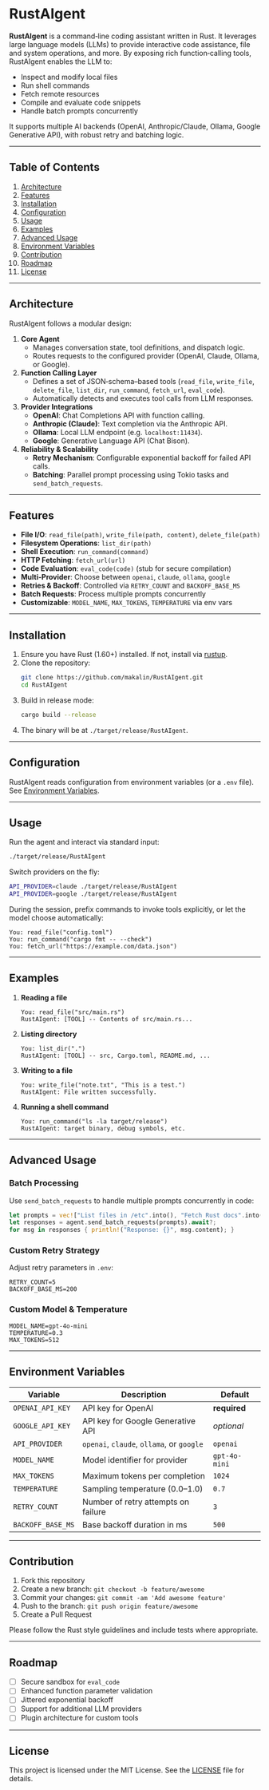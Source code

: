 # RustAIgent

**RustAIgent** is a command‑line coding assistant written in Rust. It leverages large language models (LLMs) to provide interactive code assistance, file and system operations, and more. By exposing rich function‑calling tools, RustAIgent enables the LLM to:

- Inspect and modify local files
- Run shell commands
- Fetch remote resources
- Compile and evaluate code snippets
- Handle batch prompts concurrently

It supports multiple AI backends (OpenAI, Anthropic/Claude, Ollama, Google Generative API), with robust retry and batching logic.

---

## Table of Contents

1. [Architecture](#architecture)
2. [Features](#features)
3. [Installation](#installation)
4. [Configuration](#configuration)
5. [Usage](#usage)
6. [Examples](#examples)
7. [Advanced Usage](#advanced-usage)
8. [Environment Variables](#environment-variables)
9. [Contribution](#contribution)
10. [Roadmap](#roadmap)
11. [License](#license)

---

## Architecture

RustAIgent follows a modular design:

1. **Core Agent**  
   - Manages conversation state, tool definitions, and dispatch logic.
   - Routes requests to the configured provider (OpenAI, Claude, Ollama, or Google).
2. **Function Calling Layer**  
   - Defines a set of JSON‑schema–based tools (`read_file`, `write_file`, `delete_file`, `list_dir`, `run_command`, `fetch_url`, `eval_code`).
   - Automatically detects and executes tool calls from LLM responses.
3. **Provider Integrations**  
   - **OpenAI**: Chat Completions API with function calling.  
   - **Anthropic (Claude)**: Text completion via the Anthropic API.  
   - **Ollama**: Local LLM endpoint (e.g. `localhost:11434`).  
   - **Google**: Generative Language API (Chat Bison).
4. **Reliability & Scalability**  
   - **Retry Mechanism**: Configurable exponential backoff for failed API calls.  
   - **Batching**: Parallel prompt processing using Tokio tasks and `send_batch_requests`.

---

## Features

- **File I/O**: `read_file(path)`, `write_file(path, content)`, `delete_file(path)`
- **Filesystem Operations**: `list_dir(path)`
- **Shell Execution**: `run_command(command)`
- **HTTP Fetching**: `fetch_url(url)`
- **Code Evaluation**: `eval_code(code)` (stub for secure compilation)
- **Multi‑Provider**: Choose between `openai`, `claude`, `ollama`, `google`
- **Retries & Backoff**: Controlled via `RETRY_COUNT` and `BACKOFF_BASE_MS`
- **Batch Requests**: Process multiple prompts concurrently
- **Customizable**: `MODEL_NAME`, `MAX_TOKENS`, `TEMPERATURE` via env vars

---

## Installation

1. Ensure you have Rust (1.60+) installed. If not, install via [rustup](https://rustup.rs/).
2. Clone the repository:
   ```bash
   git clone https://github.com/makalin/RustAIgent.git
   cd RustAIgent
   ```
3. Build in release mode:
   ```bash
   cargo build --release
   ```
4. The binary will be at `./target/release/RustAIgent`.

---

## Configuration

RustAIgent reads configuration from environment variables (or a `.env` file). See [Environment Variables](#environment-variables).

---

## Usage

Run the agent and interact via standard input:

```bash
./target/release/RustAIgent
```

Switch providers on the fly:

```bash
API_PROVIDER=claude ./target/release/RustAIgent
API_PROVIDER=google ./target/release/RustAIgent
```

During the session, prefix commands to invoke tools explicitly, or let the model choose automatically:

```text
You: read_file("config.toml")
You: run_command("cargo fmt -- --check")
You: fetch_url("https://example.com/data.json")
``` 

---

## Examples

1. **Reading a file**
   ```text
   You: read_file("src/main.rs")
   RustAIgent: [TOOL] -- Contents of src/main.rs...
   ```
2. **Listing directory**
   ```text
   You: list_dir(".")
   RustAIgent: [TOOL] -- src, Cargo.toml, README.md, ...
   ```
3. **Writing to a file**
   ```text
   You: write_file("note.txt", "This is a test.")
   RustAIgent: File written successfully.
   ```
4. **Running a shell command**
   ```text
   You: run_command("ls -la target/release")
   RustAIgent: target binary, debug symbols, etc.
   ```

---

## Advanced Usage

### Batch Processing

Use `send_batch_requests` to handle multiple prompts concurrently in code:

```rust
let prompts = vec!["List files in /etc".into(), "Fetch Rust docs".into()];
let responses = agent.send_batch_requests(prompts).await?;
for msg in responses { println!("Response: {}", msg.content); }
```

### Custom Retry Strategy

Adjust retry parameters in `.env`:

```dotenv
RETRY_COUNT=5
BACKOFF_BASE_MS=200
```

### Custom Model & Temperature

```dotenv
MODEL_NAME=gpt-4o-mini
TEMPERATURE=0.3
MAX_TOKENS=512
```

---

## Environment Variables

| Variable         | Description                                   | Default            |
|------------------|-----------------------------------------------|--------------------|
| `OPENAI_API_KEY` | API key for OpenAI                            | **required**       |
| `GOOGLE_API_KEY` | API key for Google Generative API             | *optional*         |
| `API_PROVIDER`   | `openai`, `claude`, `ollama`, or `google`      | `openai`           |
| `MODEL_NAME`     | Model identifier for provider                 | `gpt-4o-mini`      |
| `MAX_TOKENS`     | Maximum tokens per completion                 | `1024`             |
| `TEMPERATURE`    | Sampling temperature (0.0–1.0)                | `0.7`              |
| `RETRY_COUNT`    | Number of retry attempts on failure           | `3`                |
| `BACKOFF_BASE_MS`| Base backoff duration in ms                   | `500`              |

---

## Contribution

1. Fork this repository
2. Create a new branch: `git checkout -b feature/awesome`
3. Commit your changes: `git commit -am 'Add awesome feature'`
4. Push to the branch: `git push origin feature/awesome`
5. Create a Pull Request

Please follow the Rust style guidelines and include tests where appropriate.

---

## Roadmap

- [ ] Secure sandbox for `eval_code`
- [ ] Enhanced function parameter validation
- [ ] Jittered exponential backoff
- [ ] Support for additional LLM providers
- [ ] Plugin architecture for custom tools

---

## License

This project is licensed under the MIT License. See the [LICENSE](LICENSE) file for details.
